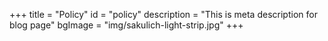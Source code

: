 +++
title = "Policy"
id = "policy"
description = "This is meta description for blog page"
bgImage = "img/sakulich-light-strip.jpg"
+++

